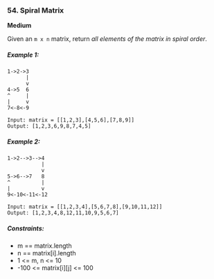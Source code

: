 ### 54. Spiral Matrix
**Medium**

Given an `m x n` matrix, return *all elements of the matrix in spiral order*.

##### Example 1:
```
1->2->3
      |
      v
4->5  6
^     |
|     v
7<-8<-9

Input: matrix = [[1,2,3],[4,5,6],[7,8,9]]
Output: [1,2,3,6,9,8,7,4,5]
```

##### Example 2:
```
1->2-->3-->4
           |
           v
5->6-->7   8
^          |
|          v
9<-10<-11<-12

Input: matrix = [[1,2,3,4],[5,6,7,8],[9,10,11,12]]
Output: [1,2,3,4,8,12,11,10,9,5,6,7]
```

##### Constraints:
* m == matrix.length
* n == matrix[i].length
* 1 <= m, n <= 10
* -100 <= matrix[i][j] <= 100
